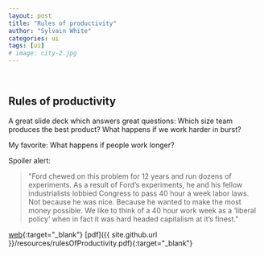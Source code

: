 ```yaml
---
layout: post
title: "Rules of productivity"
author: "Sylvain White"
categories: ui
tags: [ui]
# image: city-2.jpg
---
```

<br/>

## Rules of productivity

A great slide deck which answers great questions: Which size team produces the best product? What happens if we work harder in burst? 

My favorite: What happens if people work longer?

Spoiler alert: 
> "Ford chewed on this problem for 12 years and run dozens of experiments. As a result of Ford’s experiments, he and his fellow industrialists lobbied Congress to pass 40 hour a week labor laws. Not because he was nice.  Because he wanted to make the most money possible. We like to think of a 40 hour work week as a ‘liberal policy’ when in fact it was hard headed capitalism at it’s finest."

[web](https://www.slideshare.net/flowtown/rules-of-productivity-2756161){:target="_blank"} [pdf]({{ site.github.url }}/resources/rulesOfProductivity.pdf){:target="_blank"}
